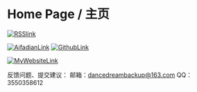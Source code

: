 # Home Page / 主页

[![RSSlink](http://base1.dancedreamcreate.eu.org/img/rss.png)](https://blog.dancedreamcreate.eu.org/index.php/feed/)

[![AifadianLink](http://base1.dancedreamcreate.eu.org/img/afdianhome.ico)](https://afdian.net/a/GreatToolKit)
[![GithubLink](http://base1.dancedreamcreate.eu.org/img/githubhome.ico)](https://github.com/DanceDreamIO)

[![MyWebsiteLink](http://base1.dancedreamcreate.eu.org/img/dancedreamnet.jpg)](http://net.dancedreamcreate.eu.org)

反馈问题、提交建议：
邮箱：dancedreambackup@163.com
QQ：3550358612
